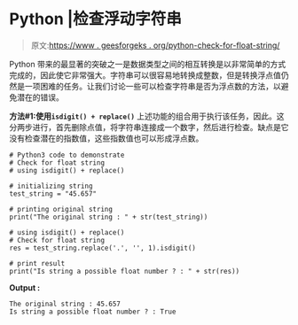 # Python |检查浮动字符串

> 原文:[https://www . geesforgeks . org/python-check-for-float-string/](https://www.geeksforgeeks.org/python-check-for-float-string/)

Python 带来的最显著的突破之一是数据类型之间的相互转换是以非常简单的方式完成的，因此使它非常强大。字符串可以很容易地转换成整数，但是转换浮点值仍然是一项困难的任务。让我们讨论一些可以检查字符串是否为浮点数的方法，以避免潜在的错误。

**方法#1:使用`isdigit() + replace()`**
上述功能的组合用于执行该任务，因此。这分两步进行，首先删除点值，将字符串连接成一个数字，然后进行检查。缺点是它没有检查潜在的指数值，这些指数值也可以形成浮点数。

```
# Python3 code to demonstrate
# Check for float string
# using isdigit() + replace()

# initializing string 
test_string = "45.657"

# printing original string 
print("The original string : " + str(test_string))

# using isdigit() + replace()
# Check for float string
res = test_string.replace('.', '', 1).isdigit()

# print result
print("Is string a possible float number ? : " + str(res))
```

**Output :**

```
The original string : 45.657
Is string a possible float number ? : True

```